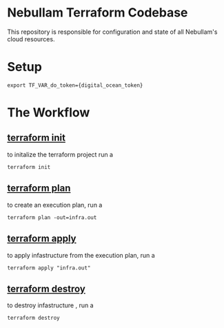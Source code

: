 # Nebullam Terraform Codebase
This repository is responsible for configuration and state of all 
Nebullam's cloud resources. 

# Setup 
```shell
export TF_VAR_do_token={digital_ocean_token}
```

# The Workflow

## [terraform init](https://www.terraform.io/docs/commands/init.html)
to initalize the terraform project run a 

```shell
terraform init
```

## [terraform plan](https://www.terraform.io/docs/commands/plan.html)
to create an execution plan, run a

```shell
terraform plan -out=infra.out 
```


## [terraform apply](https://www.terraform.io/docs/commands/apply.html)
to apply infastructure from the execution plan, run a

```shell
terraform apply "infra.out" 
```

## [terraform destroy](https://www.terraform.io/docs/commands/destroy.html)

to destroy infastructure , run a

```shell
terraform destroy
```

